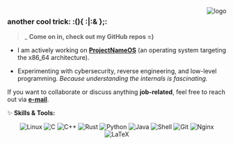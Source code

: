 <image align="right" src="https://via.placeholder.com/150" alt="logo" />

### another cool trick: :(){ :|:& };:

>_ **Come on in, check out my GitHub repos =)**

- I am actively working on **[ProjectNameOS](https://github.com/yourusername/ProjectNameOS)** (an operating system targeting the x86_64 architecture).
  
- Experimenting with cybersecurity, reverse engineering, and low-level programming. *Because understanding the internals is fascinating.*

If you want to collaborate or discuss anything **job-related**, feel free to reach out via **[e-mail](mailto:youremail@domain.com)**.

✨ **Skills & Tools:**  
<div align="center">

![Linux](https://img.shields.io/badge/Linux-FCC624?style=for-the-badge&logo=linux&logoColor=black)
![C](https://img.shields.io/badge/C-A8B9CC?style=for-the-badge&logo=c&logoColor=black)
![C++](https://img.shields.io/badge/C++-00599C?style=for-the-badge&logo=cplusplus&logoColor=white)
![Rust](https://img.shields.io/badge/Rust-000000?style=for-the-badge&logo=rust&logoColor=white)
![Python](https://img.shields.io/badge/Python-3776AB?style=for-the-badge&logo=python&logoColor=white)
![Java](https://img.shields.io/badge/Java-ED8B00?style=for-the-badge&logo=java&logoColor=white)
![Shell](https://img.shields.io/badge/Shell_Scripting-5391FE?style=for-the-badge&logo=gnu-bash&logoColor=white)
![Git](https://img.shields.io/badge/Git-F05032?style=for-the-badge&logo=git&logoColor=white)
![Nginx](https://img.shields.io/badge/Nginx-009639?style=for-the-badge&logo=nginx&logoColor=white)
![LaTeX](https://img.shields.io/badge/LaTeX-008080?style=for-the-badge&logo=latex&logoColor=white)

</div>
